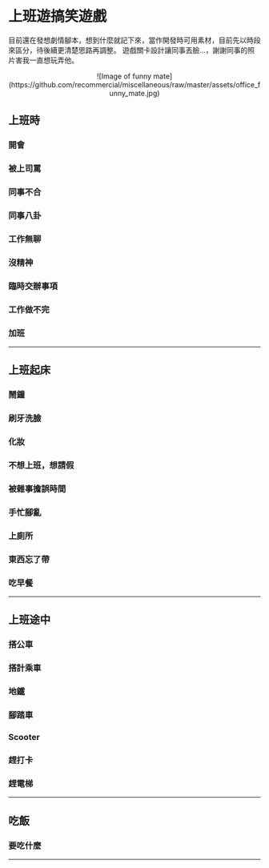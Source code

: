 # 上班遊搞笑遊戲
目前還在發想劇情腳本，想到什麼就記下來，當作開發時可用素材，目前先以時段來區分，待後續更清楚思路再調整。
遊戲關卡設計讓同事丟臉...，謝謝同事的照片害我一直想玩弄他。

<p align="center">
![Image of funny mate](https://github.com/recommercial/miscellaneous/raw/master/assets/office_funny_mate.jpg)
</p>

## 上班時
### 開會
### 被上司罵
### 同事不合
### 同事八卦
### 工作無聊
### 沒精神
### 臨時交辦事項
### 工作做不完
### 加班
-------------

## 上班起床
### 鬧鐘
### 刷牙洗臉
### 化妝
### 不想上班，想請假
### 被雜事擔誤時間
### 手忙腳亂
### 上廁所
### 東西忘了帶
### 吃早餐
-------------

## 上班途中
### 搭公車
### 搭計乘車
### 地鐵
### 腳踏車
### Scooter
### 趕打卡
### 趕電梯
-------------

## 吃飯
### 要吃什麼
-------------
